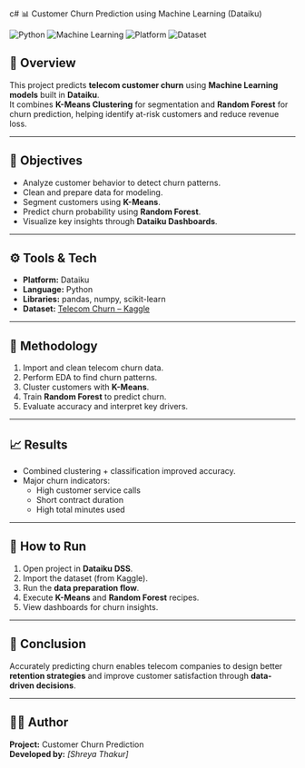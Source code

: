 c# 📊 Customer Churn Prediction using Machine Learning (Dataiku)

![Python](https://img.shields.io/badge/Python-3.9+-blue?logo=python)
![Machine Learning](https://img.shields.io/badge/ML-RandomForest%20%7C%20KMeans-orange)
![Platform](https://img.shields.io/badge/Platform-Dataiku-green)
![Dataset](https://img.shields.io/badge/Dataset-Kaggle-lightgrey)

## 🧠 Overview
This project predicts **telecom customer churn** using **Machine Learning models** built in **Dataiku**.  
It combines **K-Means Clustering** for segmentation and **Random Forest** for churn prediction, helping identify at-risk customers and reduce revenue loss.

---

## 🎯 Objectives
- Analyze customer behavior to detect churn patterns.  
- Clean and prepare data for modeling.  
- Segment customers using **K-Means**.  
- Predict churn probability using **Random Forest**.  
- Visualize key insights through **Dataiku Dashboards**.

---

## ⚙️ Tools & Tech
- **Platform:** Dataiku  
- **Language:** Python  
- **Libraries:** pandas, numpy, scikit-learn  
- **Dataset:** [Telecom Churn – Kaggle](https://www.kaggle.com/datasets/mnassrib/telecom-churn-datasets)

---

## 🧩 Methodology
1. Import and clean telecom churn data.  
2. Perform EDA to find churn patterns.  
3. Cluster customers with **K-Means**.  
4. Train **Random Forest** to predict churn.  
5. Evaluate accuracy and interpret key drivers.  

---

## 📈 Results
- Combined clustering + classification improved accuracy.  
- Major churn indicators:
  - High customer service calls  
  - Short contract duration  
  - High total minutes used  

---

## 🚀 How to Run
1. Open project in **Dataiku DSS**.  
2. Import the dataset (from Kaggle).  
3. Run the **data preparation flow**.  
4. Execute **K-Means** and **Random Forest** recipes.  
5. View dashboards for churn insights.

---

## 🧾 Conclusion
Accurately predicting churn enables telecom companies to design better **retention strategies** and improve customer satisfaction through **data-driven decisions**.

---

## 👨‍💻 Author
**Project:** Customer Churn Prediction  
**Developed by:** *[Shreya Thakur]*

